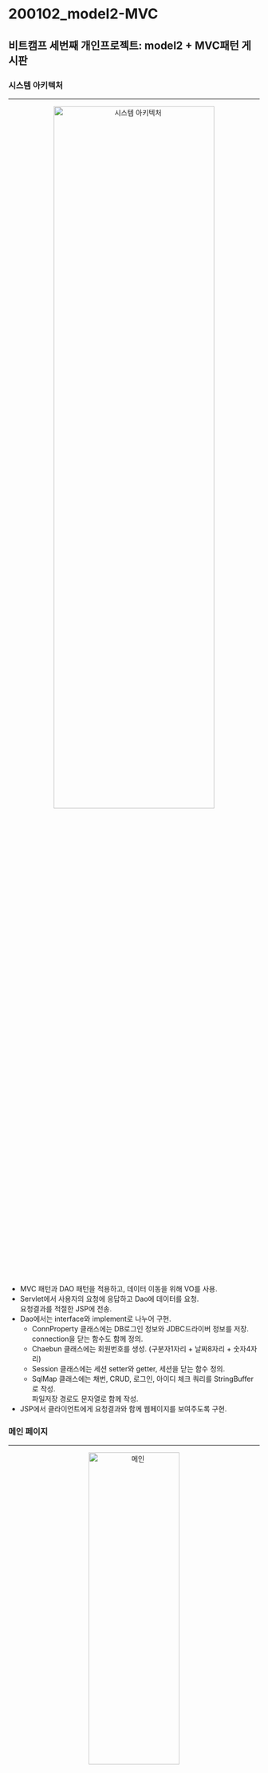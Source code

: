 # 200102_model2-MVC
## 비트캠프 세번째 개인프로젝트: model2 + MVC패턴 게시판

### 시스템 아키텍처
***
<p align="center">
<img src="/img/system_architecture.JPG" width="80%" height="60%" title="시스템 아키텍처"></img>
</p>   
   
* MVC 패턴과 DAO 패턴을 적용하고, 데이터 이동을 위해 VO를 사용.
* Servlet에서 사용자의 요청에 응답하고 Dao에 데이터를 요청.   
	요청결과를 적절한 JSP에 전송.
* Dao에서는 interface와 implement로 나누어 구현.
	+ ConnProperty 클래스에는 DB로그인 정보와 JDBC드라이버 정보를 저장. connection을 닫는 함수도 함께 정의.
	+ Chaebun 클래스에는 회원번호를 생성. (구분자1자리 + 날짜8자리 + 숫자4자리)
	+ Session 클래스에는 세션 setter와 getter, 세션을 닫는 함수 정의.
	+ SqlMap 클래스에는 채번, CRUD, 로그인, 아이디 체크 쿼리를 StringBuffer로 작성.   
		파일저장 경로도 문자열로 함께 작성.
* JSP에서 클라이언트에게 요청결과와 함께 웹페이지를 보여주도록 구현.

### 메인 페이지
***
<p align="center">
<img src="/img/main.png" width="60%" height="40%" title="메인"></img>
</p>   

### 로그인 페이지
***
<p align="center">
<img src="/img/로그인.png" width="60%" height="40%" title="로그인"></img>
</p>   

### 회원목록 페이지
***
<p align="center">
<img src="/img/회원목록.png" width="60%" height="40%" title="회원목록"></img>
</p>   

### 회원검색 페이지
***
<p align="center">
<img src="/img/회원검색.png" width="60%" height="40%" title="회원검색"></img>
</p>   

### 회원등록 페이지
***
<p align="center">
<img src="/img/회원등록.png" width="60%" height="40%" title="회원등록"></img>
</p>   

### 회원 비밀번호 수정 페이지
***
<p align="center">
<img src="/img/회원비번변경.png" width="60%" height="40%" title="회원비번변경"></img>
</p>   

### 회원삭제 페이지
***
<p align="center">
<img src="/img/회원삭제.png" width="60%" height="40%" title="회원삭제"></img>
</p>   

### 게시판 글목록 페이지
***
<p align="center">
<img src="/img/게시판글목록.png" width="60%" height="40%" title="게시판글목록"></img>
</p>   

### 게시판 글쓰기 페이지
***
<p align="center">
<img src="/img/게시판글쓰기.png" width="60%" height="40%" title="게시판글쓰기"></img>
</p>   

### 게시판 글수정 페이지
***
<p align="center">
<img src="/img/게시판글수정.png" width="60%" height="40%" title="게시판글수정"></img>
</p>   

### 게시판 글삭제 페이지
***
<p align="center"> 
<img src="/img/게시판글삭제.png" width="60%" height="40%" title="게시판글삭제"></img>
</p>
